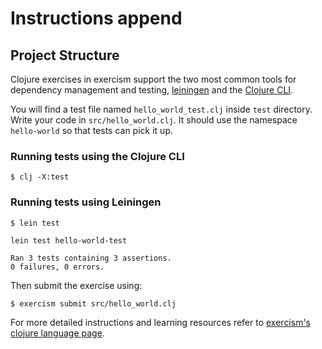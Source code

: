 # Instructions append

## Project Structure

Clojure exercises in exercism support the two most common tools for dependency management and testing, [leiningen](http://leiningen.org/) and the [Clojure CLI](https://clojure.org/guides/deps_and_cli).

You will find a test file named `hello_world_test.clj` inside `test` directory.
Write your code in `src/hello_world.clj`. It should use the namespace `hello-world` so that tests can pick it up.

### Running tests using the Clojure CLI

```
$ clj -X:test
```

### Running tests using Leiningen

```
$ lein test

lein test hello-world-test

Ran 3 tests containing 3 assertions.
0 failures, 0 errors.
```

Then submit the exercise using:

```
$ exercism submit src/hello_world.clj
```

For more detailed instructions and learning resources refer to [exercism's clojure language page](http://exercism.org/languages/clojure).
